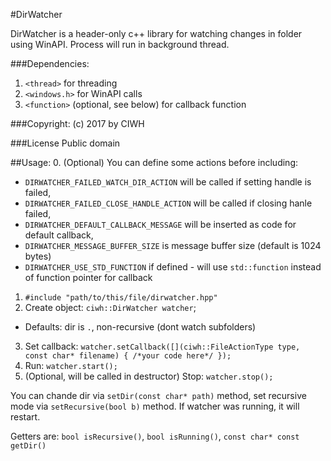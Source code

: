 #DirWatcher

DirWatcher is a header-only c++ library
for watching changes in folder using WinAPI.
Process will run in background thread.

###Dependencies:
1. `<thread>` for threading
2. `<windows.h>` for WinAPI calls
3. `<function>` (optional, see below) for callback function

###Copyright:
(c) 2017 by CIWH

###License
Public domain

##Usage:
0. (Optional) You can define some actions before including: 
 * `DIRWATCHER_FAILED_WATCH_DIR_ACTION` will be called if setting handle is failed, 
 * `DIRWATCHER_FAILED_CLOSE_HANDLE_ACTION` will be called if closing hanle failed, 
 * `DIRWATCHER_DEFAULT_CALLBACK_MESSAGE` will be inserted as code for default callback,
 * `DIRWATCHER_MESSAGE_BUFFER_SIZE` is message buffer size (default is 1024 bytes)
 * `DIRWATCHER_USE_STD_FUNCTION` if defined - will use `std::function` instead of function pointer for callback
1. `#include "path/to/this/file/dirwatcher.hpp"`
2. Create object: `ciwh::DirWatcher watcher`; 
 * Defaults: dir is `.`, non-recursive (dont watch subfolders)
3. Set callback:  `
watcher.setCallback([](ciwh::FileActionType type, const char* filename) {
	/*your code here*/
});
`
4. Run: `watcher.start();`
5. (Optional, will be called in destructor) Stop: `watcher.stop();`

You can chande dir via `setDir(const char* path)` method, set recursive mode via `setRecursive(bool b)` method. 
If watcher was running, it will restart.

Getters are: `bool isRecursive()`, `bool isRunning()`, `const char* const getDir()`
